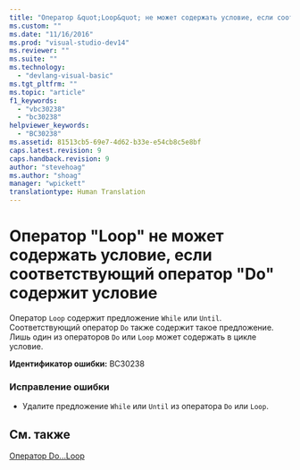 ```yaml
---
title: "Оператор &quot;Loop&quot; не может содержать условие, если соответствующий оператор &quot;Do&quot; содержит условие | Microsoft Docs"
ms.custom: ""
ms.date: "11/16/2016"
ms.prod: "visual-studio-dev14"
ms.reviewer: ""
ms.suite: ""
ms.technology: 
  - "devlang-visual-basic"
ms.tgt_pltfrm: ""
ms.topic: "article"
f1_keywords: 
  - "vbc30238"
  - "bc30238"
helpviewer_keywords: 
  - "BC30238"
ms.assetid: 81513cb5-69e7-4d62-b33e-e54cb8c5e8bf
caps.latest.revision: 9
caps.handback.revision: 9
author: "stevehoag"
ms.author: "shoag"
manager: "wpickett"
translationtype: Human Translation
---
```

# Оператор &quot;Loop&quot; не может содержать условие, если соответствующий оператор &quot;Do&quot; содержит условие
Оператор `Loop` содержит предложение `While` или `Until`. Соответствующий оператор `Do` также содержит такое предложение. Лишь один из операторов `Do` или `Loop` может содержать в цикле условие.  
  
 **Идентификатор ошибки:** BC30238  
  
### Исправление ошибки  
  
-   Удалите предложение `While` или `Until` из оператора `Do` или `Loop`.  
  
## См. также  
 [Оператор Do...Loop](../../visual-basic/language-reference/statements/do-loop-statement.md)